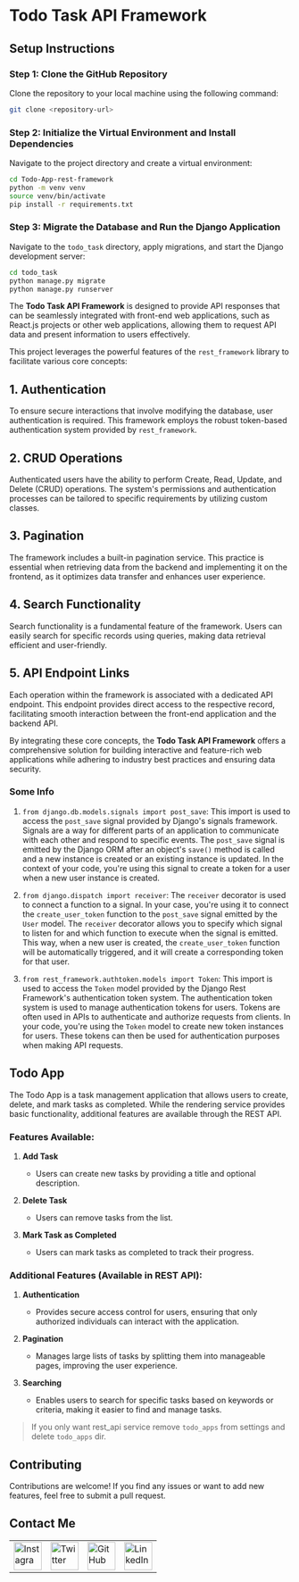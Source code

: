 # Todo Task API Framework

## Setup Instructions

### Step 1: Clone the GitHub Repository

Clone the repository to your local machine using the following command:
```bash
git clone <repository-url>
```

### Step 2: Initialize the Virtual Environment and Install Dependencies

Navigate to the project directory and create a virtual environment:
```bash
cd Todo-App-rest-framework
python -m venv venv
source venv/bin/activate
pip install -r requirements.txt
```

### Step 3: Migrate the Database and Run the Django Application

Navigate to the `todo_task` directory, apply migrations, and start the Django development server:
```bash
cd todo_task
python manage.py migrate
python manage.py runserver
```

The **Todo Task API Framework** is designed to provide API responses that can be seamlessly integrated with front-end web applications, such as React.js projects or other web applications, allowing them to request API data and present information to users effectively.

This project leverages the powerful features of the `rest_framework` library to facilitate various core concepts:

## 1. Authentication
To ensure secure interactions that involve modifying the database, user authentication is required. This framework employs the robust token-based authentication system provided by `rest_framework`.

## 2. CRUD Operations
Authenticated users have the ability to perform Create, Read, Update, and Delete (CRUD) operations. The system's permissions and authentication processes can be tailored to specific requirements by utilizing custom classes.

## 3. Pagination
The framework includes a built-in pagination service. This practice is essential when retrieving data from the backend and implementing it on the frontend, as it optimizes data transfer and enhances user experience.

## 4. Search Functionality
Search functionality is a fundamental feature of the framework. Users can easily search for specific records using queries, making data retrieval efficient and user-friendly.

## 5. API Endpoint Links
Each operation within the framework is associated with a dedicated API endpoint. This endpoint provides direct access to the respective record, facilitating smooth interaction between the front-end application and the backend API.

By integrating these core concepts, the **Todo Task API Framework** offers a comprehensive solution for building interactive and feature-rich web applications while adhering to industry best practices and ensuring data security.

### Some Info
1. `from django.db.models.signals import post_save`:
   This import is used to access the `post_save` signal provided by Django's signals framework. Signals are a way for different parts of an application to communicate with each other and respond to specific events. The `post_save` signal is emitted by the Django ORM after an object's `save()` method is called and a new instance is created or an existing instance is updated. In the context of your code, you're using this signal to create a token for a user when a new user instance is created.

2. `from django.dispatch import receiver`:
   The `receiver` decorator is used to connect a function to a signal. In your case, you're using it to connect the `create_user_token` function to the `post_save` signal emitted by the `User` model. The `receiver` decorator allows you to specify which signal to listen for and which function to execute when the signal is emitted. This way, when a new user is created, the `create_user_token` function will be automatically triggered, and it will create a corresponding token for that user.

3. `from rest_framework.authtoken.models import Token`:
   This import is used to access the `Token` model provided by the Django Rest Framework's authentication token system. The authentication token system is used to manage authentication tokens for users. Tokens are often used in APIs to authenticate and authorize requests from clients. In your code, you're using the `Token` model to create new token instances for users. These tokens can then be used for authentication purposes when making API requests.

## Todo App

The Todo App is a task management application that allows users to create, delete, and mark tasks as completed. While the rendering service provides basic functionality, additional features are available through the REST API.

### Features Available:

1. **Add Task**
   - Users can create new tasks by providing a title and optional description.

2. **Delete Task**
   - Users can remove tasks from the list.

3. **Mark Task as Completed**
   - Users can mark tasks as completed to track their progress.

### Additional Features (Available in REST API):

1. **Authentication**
   - Provides secure access control for users, ensuring that only authorized individuals can interact with the application.

2. **Pagination**
   - Manages large lists of tasks by splitting them into manageable pages, improving the user experience.

3. **Searching**
   - Enables users to search for specific tasks based on keywords or criteria, making it easier to find and manage tasks.

> If you only want rest_api service remove `todo_apps` from settings and delete `todo_apps` dir.

## Contributing

Contributions are welcome! If you find any issues or want to add new features, feel free to submit a pull request.

## Contact Me

<table>
  <tr>
    <td><img src="https://github.com/realsanjeev/protfolio/blob/main/src/assets/images/instagram.png" alt="Instagram" width="50" height="50"></td>
    <td><img src="https://github.com/realsanjeev/protfolio/blob/main/src/assets/images/twitter.png" alt="Twitter" width="50" height="50"></td>
    <td><img src="https://github.com/realsanjeev/protfolio/blob/main/src/assets/images/github.png" alt="GitHub" width="50" height="50"></td>
    <td><img src="https://github.com/realsanjeev/protfolio/blob/main/src/assets/images/linkedin-logo.png" alt="LinkedIn" width="50" height="50"></td>
  </tr>
</table>